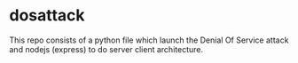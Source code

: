 # dosattack
This repo consists of a python file which launch the Denial Of Service attack and nodejs (express) to do server client architecture.
